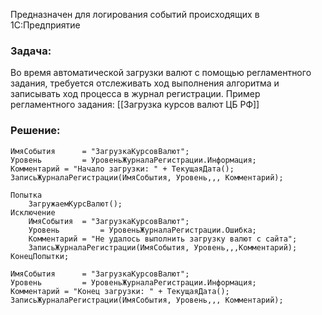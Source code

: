 Предназначен для логирования событий происходящих в 1С:Предприятие
### Задача:
Во время автоматической загрузки валют с помощью регламентного задания, требуется отслеживать ход выполнения алгоритма и записывать ход процесса в журнал регистрации.
Пример регламентного задания: [[Загрузка курсов валют ЦБ РФ]]
### Решение:
```bsl
ИмяСобытия		= "ЗагрузкаКурсовВалют";
Уровень			= УровеньЖурналаРегистрации.Информация;
Комментарий	= "Начало загрузки: " + ТекущаяДата();
ЗаписьЖурналаРегистрации(ИмяСобытия, Уровень,,, Комментарий);

Попытка
	ЗагружаемКурсВалют();
Исключение
	ИмяСобытия	= "ЗагрузкаКурсовВалют";
	Уровень			= УровеньЖурналаРегистрации.Ошибка;
	Комментарий	= "Не удалось выполнить загрузку валют с сайта";
	ЗаписьЖурналаРегистрации(ИмяСобытия, Уровень,,,Комментарий);
КонецПопытки;

ИмяСобытия		= "ЗагрузкаКурсовВалют";
Уровень			= УровеньЖурналаРегистрации.Информация;
Комментарий	= "Конец загрузки: " + ТекущаяДата();
ЗаписьЖурналаРегистрации(ИмяСобытия, Уровень,,, Комментарий);
```


